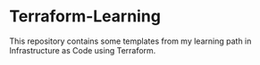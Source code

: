 # Terraform-Learning

This repository contains some templates from my learning path in Infrastructure as Code using Terraform.
